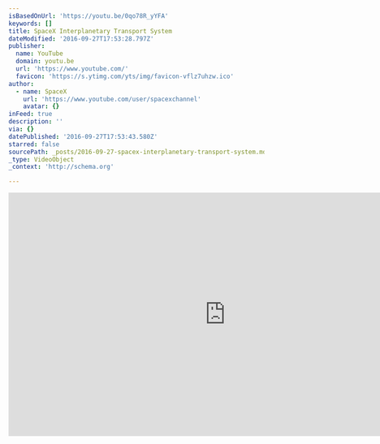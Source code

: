 ```yaml
---
isBasedOnUrl: 'https://youtu.be/0qo78R_yYFA'
keywords: []
title: SpaceX Interplanetary Transport System
dateModified: '2016-09-27T17:53:28.797Z'
publisher:
  name: YouTube
  domain: youtu.be
  url: 'https://www.youtube.com/'
  favicon: 'https://s.ytimg.com/yts/img/favicon-vflz7uhzw.ico'
author:
  - name: SpaceX
    url: 'https://www.youtube.com/user/spacexchannel'
    avatar: {}
inFeed: true
description: ''
via: {}
datePublished: '2016-09-27T17:53:43.580Z'
starred: false
sourcePath: _posts/2016-09-27-spacex-interplanetary-transport-system.md
_type: VideoObject
_context: 'http://schema.org'

---
```

<iframe src="https://cdn.embedly.com/widgets/media.html?src=https%3A%2F%2Fwww.youtube.com%2Fembed%2F0qo78R_yYFA%3Ffeature%3Doembed&amp;url=http%3A%2F%2Fwww.youtube.com%2Fwatch%3Fv%3D0qo78R_yYFA&amp;image=https%3A%2F%2Fi.ytimg.com%2Fvi%2F0qo78R_yYFA%2Fhqdefault.jpg&amp;key=b7d04c9b404c499eba89ee7072e1c4f7&amp;type=text%2Fhtml&amp;schema=youtube" width="854" height="480" scrolling="no" frameborder="0" allowfullscreen="" style=""></iframe>